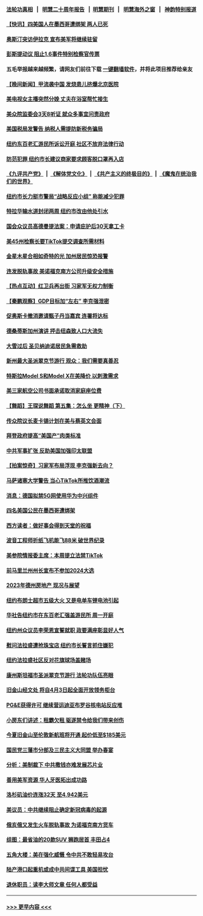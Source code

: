 #### [法轮功真相](https://github.com/gfw-breaker/truth/blob/master/README.md?t=0) &nbsp;&nbsp;|&nbsp;&nbsp; [明慧二十周年报告](https://github.com/gfw-breaker/mh-reports/blob/master/README.md?t=0) &nbsp;&nbsp;|&nbsp;&nbsp;[明慧期刊](https://github.com/gfw-breaker/mh-qikan) &nbsp;&nbsp;|&nbsp;&nbsp; [明慧海外之窗](https://github.com/gfw-breaker/mh-news/blob/master/README.md?t=0) &nbsp;&nbsp;|&nbsp;&nbsp; [神韵特别报道](https://github.com/gfw-breaker/mh-news/blob/master/shenyun.md?t=0)
#### [【快讯】四美国人在墨西哥遭绑架 两人已死](../pages/nsc412/n13945037.md?t=03080043) 
#### [奥斯汀突访伊拉克 宣布美军将继续驻留](../pages/nsc412/n13944974.md?t=03080043) 
#### [彭斯提动议 阻止1.6事件特别检察官传票](../pages/nsc412/n13944823.md?t=03080043) 
#### 五毛举报越来越频繁，请网友们前往下载 [一键翻墙软件](https://github.com/gfw-breaker/ssr-accounts)，并将此项目推荐给亲友
#### [【晚间新闻】甲流袭中国 发烧患儿挤爆北京医院](../pages/nsc412/n13944789.md?t=03080043) 
#### [美电视女主播突然分娩 丈夫在浴室帮忙接生](../pages/nsc412/n13944742.md?t=03080043) 
#### [美众院监委会3天8听证 就众多事宜问责政府](../pages/nsc412/n13944641.md?t=03080043) 
#### [美国税局发警告 纳税人需提防新税务骗局](../pages/nsc412/n13944671.md?t=03080043) 
#### [纽约东百老汇游民所诉讼开庭 社区不放弃法律行动](../pages/nsc412/n13944653.md?t=03080043) 
#### [防范犯罪 纽约市长建议商家要求顾客脱口罩再入店](../pages/nsc412/n13944660.md?t=03080043) 
#### [《九评共产党》](https://github.com/begood0513/9ping.md/blob/master/README.md) &nbsp;|&nbsp; [《解体党文化》](../../../../jtdwh.md/blob/master/README.md)  &nbsp;|&nbsp; [《共产主义的终极目的》](../../../../gczydzjmd.md/blob/master/README.md) &nbsp;|&nbsp; [《魔鬼在统治我们的世界》](../../../../mgztzwmdsj.md/blob/master/README.md) 
#### [纽约市长力挺市警局“战略反应小组” 称能减少犯罪](../pages/nsc412/n13944651.md?t=03080043) 
#### [特拉华输水道封闭两周 纽约市改由他处引水](../pages/nsc412/n13944649.md?t=03080043) 
#### [国会众议员高德曼提法案：申请庇护后30天拿工卡](../pages/nsc412/n13944647.md?t=03080043) 
#### [美45州检察长要TikTok提交调查所需材料](../pages/nsc412/n13944611.md?t=03080043) 
#### [金星木星合相如奇特的光 加州居民惊恐报警](../pages/nsc412/n13944613.md?t=03080043) 
#### [连发脱轨事故 美诺福克南方公司升级安全措施](../pages/nsc412/n13944528.md?t=03080043) 
#### [【热点互动】红卫兵再出街 习家军无权力制衡](../pages/nsc412/n13944501.md?t=03080043) 
#### [【秦鹏观察】GDP目标加“左右” 李克强泄密](../pages/nsc412/n13944563.md?t=03080043) 
#### [促奥斯卡撤消邀请甄子丹当嘉宾 连署将达标](../pages/nsc412/n13944593.md?t=03080043) 
#### [德桑蒂斯加州演讲 抨击纽森致人口大流失](../pages/nsc412/n13944590.md?t=03080043) 
#### [大雪过后 圣贝纳迪诺居民急需救助](../pages/nsc412/n13944542.md?t=03080043) 
#### [新州最大圣派翠克节游行 观众：我们需要真善忍](../pages/nsc412/n13944486.md?t=03080043) 
#### [特斯拉Model S和Model X在美降价 以刺激需求](../pages/nsc412/n13944529.md?t=03080043) 
#### [美三家航空公司书面承诺取消家庭座位费](../pages/nsc412/n13944437.md?t=03080043) 
#### [【舞蹈】王琛说舞蹈 第五集：怎么坐 更精神（下）](../pages/nsc412/n13944414.md?t=03080043) 
#### [传众院议长麦卡锡计划在美与蔡英文会面](../pages/nsc412/n13944468.md?t=03080043) 
#### [拜登政府提高“美国产”肉类标准](../pages/nsc412/n13944441.md?t=03080043) 
#### [中共军事扩张 反助美国加强印太联盟](../pages/nsc412/n13944397.md?t=03080043) 
#### [【拍案惊奇】习家军布局浮现 李克强新去向？](../pages/nsc412/n13944379.md?t=03080043) 
#### [马萨诸塞大学警告 当心TikTok所推饮酒潮流](../pages/nsc412/n13944389.md?t=03080043) 
#### [消息：德国拟禁5G网使用华为中兴组件](../pages/nsc412/n13944416.md?t=03080043) 
#### [四名美国公民在墨西哥遭绑架](../pages/nsc412/n13944321.md?t=03080043) 
#### [西方读者：做好事会得到天堂的祝福](../pages/nsc412/n13943151.md?t=03080043) 
#### [波音工程师折纸飞机能飞88米 破世界纪录](../pages/nsc412/n13944293.md?t=03080043) 
#### [美参院情报委主席：本周提立法禁TikTok](../pages/nsc412/n13943723.md?t=03080043) 
#### [前马里兰州州长宣布不参加2024大选](../pages/nsc412/n13944064.md?t=03080043) 
#### [2023年德州房地产 现况与展望](../pages/nsc412/n13944054.md?t=03080043) 
#### [纽约布朗士超市五级大火 又是电单车锂电池引起](../pages/nsc412/n13943957.md?t=03080043) 
#### [华社告纽约市在东百老汇强盖游民所 周一开庭](../pages/nsc412/n13943939.md?t=03080043) 
#### [纽约州众议员李荣恩宣誓就职 政要满座彰显好人气](../pages/nsc412/n13943941.md?t=03080043) 
#### [慰问法拉盛遭抢珠宝店 纽约市长誓言抓住嫌犯](../pages/nsc412/n13943432.md?t=03080043) 
#### [纽约法拉盛社区反对花旗球场盖赌场](../pages/nsc412/n13943952.md?t=03080043) 
#### [康州斯坦福市圣派翠克节游行 法轮功队伍亮眼](../pages/nsc412/n13943249.md?t=03080043) 
#### [旧金山经文处 将自4月3日起全面开放领务柜台](../pages/nsc412/n13944041.md?t=03080043) 
#### [PG&E获得许可 继续营运迪亚布罗谷核电站反应堆](../pages/nsc412/n13944031.md?t=03080043) 
#### [小房东们讲述：租霸欠租  驱逐禁令给我们带来创伤](../pages/nsc412/n13944022.md?t=03080043) 
#### [今夏旧金山至伦敦新航班将开通 起价低至$185美元](../pages/nsc412/n13944016.md?t=03080043) 
#### [国民党三藩市分部及三民主义大同盟 举办春宴](../pages/nsc412/n13944004.md?t=03080043) 
#### [分析：美制裁下 中共撒钱亦难发展芯片业](../pages/nsc412/n13943934.md?t=03080043) 
#### [善用美军资源 华人牙医拓出成功路](../pages/nsc412/n13943976.md?t=03080043) 
#### [洛杉矶油价连涨32天 至4.942美元](../pages/nsc412/n13943936.md?t=03080043) 
#### [美议员：中共继续阻止确定新冠病毒的起源](../pages/nsc412/n13943852.md?t=03080043) 
#### [俄亥俄又发生火车脱轨事故 为诺福克南方货车](../pages/nsc412/n13943747.md?t=03080043) 
#### [组图：最省油的20款SUV 狮跑居首 丰田占4](../pages/nsc412/n13929393.md?t=03080043) 
#### [五角大楼：美在强化威慑 令中共不敢轻易攻台](../pages/nsc412/n13943803.md?t=03080043) 
#### [陆产港口起重机或成中共间谍工具 美国担忧](../pages/nsc412/n13943730.md?t=03080043) 
#### [退休职员：读李大师文章 任何人都受益](../pages/nsc412/n13943169.md?t=03080043) 

----
#### [ >>> 更早内容 <<< ](../indexes/nsc412-earlier.md)
